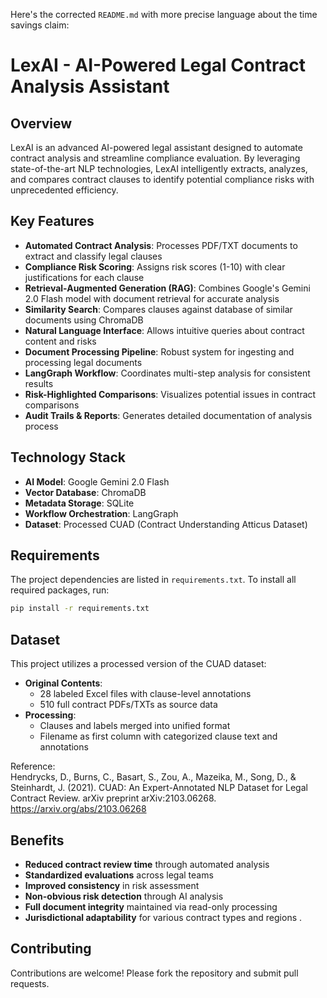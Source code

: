 Here's the corrected `README.md` with more precise language about the time savings claim:

# LexAI - AI-Powered Legal Contract Analysis Assistant

## Overview

LexAI is an advanced AI-powered legal assistant designed to automate contract analysis and streamline compliance evaluation. By leveraging state-of-the-art NLP technologies, LexAI intelligently extracts, analyzes, and compares contract clauses to identify potential compliance risks with unprecedented efficiency.

## Key Features

- **Automated Contract Analysis**: Processes PDF/TXT documents to extract and classify legal clauses
- **Compliance Risk Scoring**: Assigns risk scores (1-10) with clear justifications for each clause
- **Retrieval-Augmented Generation (RAG)**: Combines Google's Gemini 2.0 Flash model with document retrieval for accurate analysis
- **Similarity Search**: Compares clauses against database of similar documents using ChromaDB
- **Natural Language Interface**: Allows intuitive queries about contract content and risks
- **Document Processing Pipeline**: Robust system for ingesting and processing legal documents
- **LangGraph Workflow**: Coordinates multi-step analysis for consistent results
- **Risk-Highlighted Comparisons**: Visualizes potential issues in contract comparisons
- **Audit Trails & Reports**: Generates detailed documentation of analysis process

## Technology Stack

- **AI Model**: Google Gemini 2.0 Flash
- **Vector Database**: ChromaDB
- **Metadata Storage**: SQLite
- **Workflow Orchestration**: LangGraph
- **Dataset**: Processed CUAD (Contract Understanding Atticus Dataset)

## Requirements

The project dependencies are listed in `requirements.txt`. To install all required packages, run:

```bash
pip install -r requirements.txt
```

## Dataset

This project utilizes a processed version of the CUAD dataset:
- **Original Contents**:
  - 28 labeled Excel files with clause-level annotations
  - 510 full contract PDFs/TXTs as source data
- **Processing**:
  - Clauses and labels merged into unified format
  - Filename as first column with categorized clause text and annotations

Reference:  
Hendrycks, D., Burns, C., Basart, S., Zou, A., Mazeika, M., Song, D., & Steinhardt, J. (2021). CUAD: An Expert-Annotated NLP Dataset for Legal Contract Review. arXiv preprint arXiv:2103.06268. https://arxiv.org/abs/2103.06268

## Benefits

- **Reduced contract review time** through automated analysis
- **Standardized evaluations** across legal teams
- **Improved consistency** in risk assessment
- **Non-obvious risk detection** through AI analysis
- **Full document integrity** maintained via read-only processing
- **Jurisdictional adaptability** for various contract types and regions
.

## Contributing

Contributions are welcome! Please fork the repository and submit pull requests.
